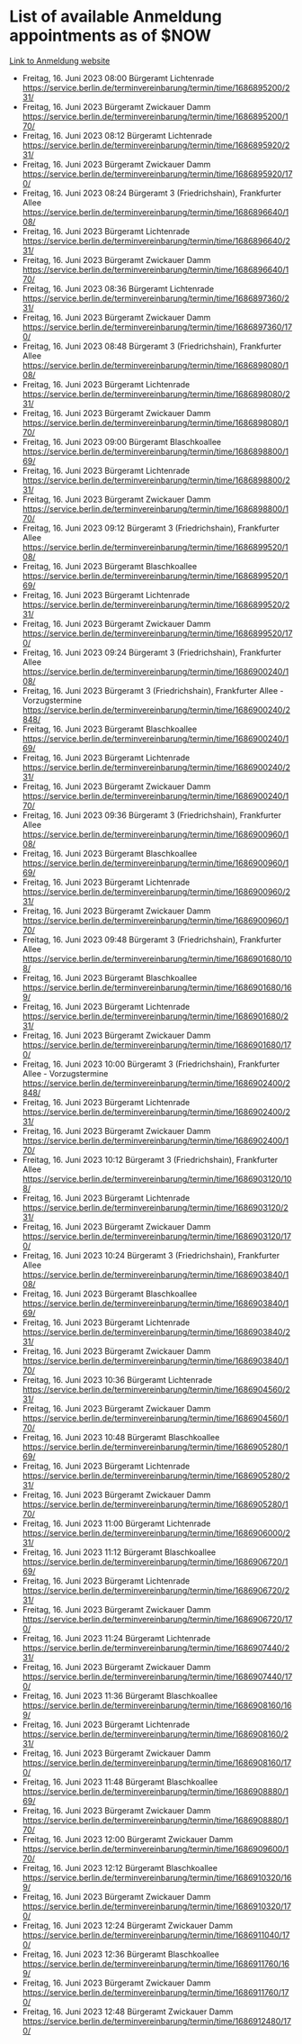 # List of available Anmeldung appointments as of $NOW
[Link to Anmeldung website](https://service.berlin.de/terminvereinbarung/termin/tag.php?termin=1&anliegen[]=120686&dienstleisterlist=122210,122217,327316,122219,327312,122227,327314,122231,327346,122243,327348,122254,122252,329742,122260,329745,122262,329748,122271,327278,122273,327274,122277,327276,330436,122280,327294,122282,327290,122284,327292,122291,327270,122285,327266,122286,327264,122296,327268,150230,329760,122297,327286,122294,327284,122312,329763,122314,329775,122304,327330,122311,327334,122309,327332,317869,122281,327352,122279,329772,122283,122276,327324,122274,327326,122267,329766,122246,327318,122251,327320,122257,327322,122208,327298,122226,327300&herkunft=http%3A%2F%2Fservice.berlin.de%2Fdienstleistung%2F120686%2F)
- Freitag, 16. Juni 2023 08:00 Bürgeramt Lichtenrade https://service.berlin.de/terminvereinbarung/termin/time/1686895200/231/
- Freitag, 16. Juni 2023  Bürgeramt Zwickauer Damm https://service.berlin.de/terminvereinbarung/termin/time/1686895200/170/
- Freitag, 16. Juni 2023 08:12 Bürgeramt Lichtenrade https://service.berlin.de/terminvereinbarung/termin/time/1686895920/231/
- Freitag, 16. Juni 2023  Bürgeramt Zwickauer Damm https://service.berlin.de/terminvereinbarung/termin/time/1686895920/170/
- Freitag, 16. Juni 2023 08:24 Bürgeramt 3 (Friedrichshain), Frankfurter Allee https://service.berlin.de/terminvereinbarung/termin/time/1686896640/108/
- Freitag, 16. Juni 2023  Bürgeramt Lichtenrade https://service.berlin.de/terminvereinbarung/termin/time/1686896640/231/
- Freitag, 16. Juni 2023  Bürgeramt Zwickauer Damm https://service.berlin.de/terminvereinbarung/termin/time/1686896640/170/
- Freitag, 16. Juni 2023 08:36 Bürgeramt Lichtenrade https://service.berlin.de/terminvereinbarung/termin/time/1686897360/231/
- Freitag, 16. Juni 2023  Bürgeramt Zwickauer Damm https://service.berlin.de/terminvereinbarung/termin/time/1686897360/170/
- Freitag, 16. Juni 2023 08:48 Bürgeramt 3 (Friedrichshain), Frankfurter Allee https://service.berlin.de/terminvereinbarung/termin/time/1686898080/108/
- Freitag, 16. Juni 2023  Bürgeramt Lichtenrade https://service.berlin.de/terminvereinbarung/termin/time/1686898080/231/
- Freitag, 16. Juni 2023  Bürgeramt Zwickauer Damm https://service.berlin.de/terminvereinbarung/termin/time/1686898080/170/
- Freitag, 16. Juni 2023 09:00 Bürgeramt Blaschkoallee https://service.berlin.de/terminvereinbarung/termin/time/1686898800/169/
- Freitag, 16. Juni 2023  Bürgeramt Lichtenrade https://service.berlin.de/terminvereinbarung/termin/time/1686898800/231/
- Freitag, 16. Juni 2023  Bürgeramt Zwickauer Damm https://service.berlin.de/terminvereinbarung/termin/time/1686898800/170/
- Freitag, 16. Juni 2023 09:12 Bürgeramt 3 (Friedrichshain), Frankfurter Allee https://service.berlin.de/terminvereinbarung/termin/time/1686899520/108/
- Freitag, 16. Juni 2023  Bürgeramt Blaschkoallee https://service.berlin.de/terminvereinbarung/termin/time/1686899520/169/
- Freitag, 16. Juni 2023  Bürgeramt Lichtenrade https://service.berlin.de/terminvereinbarung/termin/time/1686899520/231/
- Freitag, 16. Juni 2023  Bürgeramt Zwickauer Damm https://service.berlin.de/terminvereinbarung/termin/time/1686899520/170/
- Freitag, 16. Juni 2023 09:24 Bürgeramt 3 (Friedrichshain), Frankfurter Allee https://service.berlin.de/terminvereinbarung/termin/time/1686900240/108/
- Freitag, 16. Juni 2023  Bürgeramt 3 (Friedrichshain), Frankfurter Allee - Vorzugstermine https://service.berlin.de/terminvereinbarung/termin/time/1686900240/2848/
- Freitag, 16. Juni 2023  Bürgeramt Blaschkoallee https://service.berlin.de/terminvereinbarung/termin/time/1686900240/169/
- Freitag, 16. Juni 2023  Bürgeramt Lichtenrade https://service.berlin.de/terminvereinbarung/termin/time/1686900240/231/
- Freitag, 16. Juni 2023  Bürgeramt Zwickauer Damm https://service.berlin.de/terminvereinbarung/termin/time/1686900240/170/
- Freitag, 16. Juni 2023 09:36 Bürgeramt 3 (Friedrichshain), Frankfurter Allee https://service.berlin.de/terminvereinbarung/termin/time/1686900960/108/
- Freitag, 16. Juni 2023  Bürgeramt Blaschkoallee https://service.berlin.de/terminvereinbarung/termin/time/1686900960/169/
- Freitag, 16. Juni 2023  Bürgeramt Lichtenrade https://service.berlin.de/terminvereinbarung/termin/time/1686900960/231/
- Freitag, 16. Juni 2023  Bürgeramt Zwickauer Damm https://service.berlin.de/terminvereinbarung/termin/time/1686900960/170/
- Freitag, 16. Juni 2023 09:48 Bürgeramt 3 (Friedrichshain), Frankfurter Allee https://service.berlin.de/terminvereinbarung/termin/time/1686901680/108/
- Freitag, 16. Juni 2023  Bürgeramt Blaschkoallee https://service.berlin.de/terminvereinbarung/termin/time/1686901680/169/
- Freitag, 16. Juni 2023  Bürgeramt Lichtenrade https://service.berlin.de/terminvereinbarung/termin/time/1686901680/231/
- Freitag, 16. Juni 2023  Bürgeramt Zwickauer Damm https://service.berlin.de/terminvereinbarung/termin/time/1686901680/170/
- Freitag, 16. Juni 2023 10:00 Bürgeramt 3 (Friedrichshain), Frankfurter Allee - Vorzugstermine https://service.berlin.de/terminvereinbarung/termin/time/1686902400/2848/
- Freitag, 16. Juni 2023  Bürgeramt Lichtenrade https://service.berlin.de/terminvereinbarung/termin/time/1686902400/231/
- Freitag, 16. Juni 2023  Bürgeramt Zwickauer Damm https://service.berlin.de/terminvereinbarung/termin/time/1686902400/170/
- Freitag, 16. Juni 2023 10:12 Bürgeramt 3 (Friedrichshain), Frankfurter Allee https://service.berlin.de/terminvereinbarung/termin/time/1686903120/108/
- Freitag, 16. Juni 2023  Bürgeramt Lichtenrade https://service.berlin.de/terminvereinbarung/termin/time/1686903120/231/
- Freitag, 16. Juni 2023  Bürgeramt Zwickauer Damm https://service.berlin.de/terminvereinbarung/termin/time/1686903120/170/
- Freitag, 16. Juni 2023 10:24 Bürgeramt 3 (Friedrichshain), Frankfurter Allee https://service.berlin.de/terminvereinbarung/termin/time/1686903840/108/
- Freitag, 16. Juni 2023  Bürgeramt Blaschkoallee https://service.berlin.de/terminvereinbarung/termin/time/1686903840/169/
- Freitag, 16. Juni 2023  Bürgeramt Lichtenrade https://service.berlin.de/terminvereinbarung/termin/time/1686903840/231/
- Freitag, 16. Juni 2023  Bürgeramt Zwickauer Damm https://service.berlin.de/terminvereinbarung/termin/time/1686903840/170/
- Freitag, 16. Juni 2023 10:36 Bürgeramt Lichtenrade https://service.berlin.de/terminvereinbarung/termin/time/1686904560/231/
- Freitag, 16. Juni 2023  Bürgeramt Zwickauer Damm https://service.berlin.de/terminvereinbarung/termin/time/1686904560/170/
- Freitag, 16. Juni 2023 10:48 Bürgeramt Blaschkoallee https://service.berlin.de/terminvereinbarung/termin/time/1686905280/169/
- Freitag, 16. Juni 2023  Bürgeramt Lichtenrade https://service.berlin.de/terminvereinbarung/termin/time/1686905280/231/
- Freitag, 16. Juni 2023  Bürgeramt Zwickauer Damm https://service.berlin.de/terminvereinbarung/termin/time/1686905280/170/
- Freitag, 16. Juni 2023 11:00 Bürgeramt Lichtenrade https://service.berlin.de/terminvereinbarung/termin/time/1686906000/231/
- Freitag, 16. Juni 2023 11:12 Bürgeramt Blaschkoallee https://service.berlin.de/terminvereinbarung/termin/time/1686906720/169/
- Freitag, 16. Juni 2023  Bürgeramt Lichtenrade https://service.berlin.de/terminvereinbarung/termin/time/1686906720/231/
- Freitag, 16. Juni 2023  Bürgeramt Zwickauer Damm https://service.berlin.de/terminvereinbarung/termin/time/1686906720/170/
- Freitag, 16. Juni 2023 11:24 Bürgeramt Lichtenrade https://service.berlin.de/terminvereinbarung/termin/time/1686907440/231/
- Freitag, 16. Juni 2023  Bürgeramt Zwickauer Damm https://service.berlin.de/terminvereinbarung/termin/time/1686907440/170/
- Freitag, 16. Juni 2023 11:36 Bürgeramt Blaschkoallee https://service.berlin.de/terminvereinbarung/termin/time/1686908160/169/
- Freitag, 16. Juni 2023  Bürgeramt Lichtenrade https://service.berlin.de/terminvereinbarung/termin/time/1686908160/231/
- Freitag, 16. Juni 2023  Bürgeramt Zwickauer Damm https://service.berlin.de/terminvereinbarung/termin/time/1686908160/170/
- Freitag, 16. Juni 2023 11:48 Bürgeramt Blaschkoallee https://service.berlin.de/terminvereinbarung/termin/time/1686908880/169/
- Freitag, 16. Juni 2023  Bürgeramt Zwickauer Damm https://service.berlin.de/terminvereinbarung/termin/time/1686908880/170/
- Freitag, 16. Juni 2023 12:00 Bürgeramt Zwickauer Damm https://service.berlin.de/terminvereinbarung/termin/time/1686909600/170/
- Freitag, 16. Juni 2023 12:12 Bürgeramt Blaschkoallee https://service.berlin.de/terminvereinbarung/termin/time/1686910320/169/
- Freitag, 16. Juni 2023  Bürgeramt Zwickauer Damm https://service.berlin.de/terminvereinbarung/termin/time/1686910320/170/
- Freitag, 16. Juni 2023 12:24 Bürgeramt Zwickauer Damm https://service.berlin.de/terminvereinbarung/termin/time/1686911040/170/
- Freitag, 16. Juni 2023 12:36 Bürgeramt Blaschkoallee https://service.berlin.de/terminvereinbarung/termin/time/1686911760/169/
- Freitag, 16. Juni 2023  Bürgeramt Zwickauer Damm https://service.berlin.de/terminvereinbarung/termin/time/1686911760/170/
- Freitag, 16. Juni 2023 12:48 Bürgeramt Zwickauer Damm https://service.berlin.de/terminvereinbarung/termin/time/1686912480/170/
